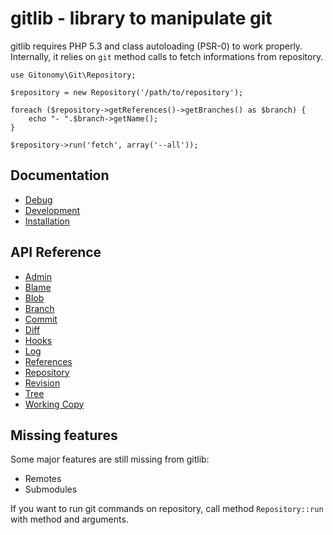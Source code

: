 # gitlib - library to manipulate git

gitlib requires PHP 5.3 and class autoloading (PSR-0) to work properly.
Internally, it relies on `git` method calls to fetch informations from
repository.

``` {.sourceCode .php}
use Gitonomy\Git\Repository;

$repository = new Repository('/path/to/repository');

foreach ($repository->getReferences()->getBranches() as $branch) {
    echo "- ".$branch->getName();
}

$repository->run('fetch', array('--all'));
```

## Documentation
* [Debug](https://github.com/gitonomy/gitlib/blob/master/doc/debug.md)
* [Development](https://github.com/gitonomy/gitlib/blob/master/doc/development.md)
* [Installation](https://github.com/gitonomy/gitlib/blob/master/doc/installation.md)

## API Reference
* [Admin](https://github.com/gitonomy/gitlib/blob/master/doc/api/admin.md)
* [Blame](https://github.com/gitonomy/gitlib/blob/master/doc/api/blame.md)
* [Blob](https://github.com/gitonomy/gitlib/blob/master/doc/api/blob.md)
* [Branch](https://github.com/gitonomy/gitlib/blob/master/doc/api/branch.md)
* [Commit](https://github.com/gitonomy/gitlib/blob/master/doc/api/commit.md)
* [Diff](https://github.com/gitonomy/gitlib/blob/master/doc/api/diff.md)
* [Hooks](https://github.com/gitonomy/gitlib/blob/master/doc/api/hooks.md)
* [Log](https://github.com/gitonomy/gitlib/blob/master/doc/api/log.md)
* [References](https://github.com/gitonomy/gitlib/blob/master/doc/api/references.md)
* [Repository](https://github.com/gitonomy/gitlib/blob/master/doc/api/repository.md)
* [Revision](https://github.com/gitonomy/gitlib/blob/master/doc/api/revision.md)
* [Tree](https://github.com/gitonomy/gitlib/blob/master/doc/api/tree.md)
* [Working Copy](https://github.com/gitonomy/gitlib/blob/master/doc/api/workingcopy.md)

## Missing features

Some major features are still missing from gitlib:

- Remotes
- Submodules

If you want to run git commands on repository, call method `Repository::run` with method and arguments.
